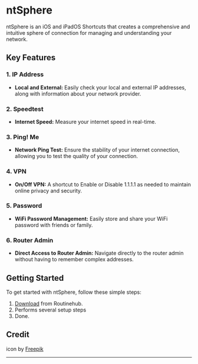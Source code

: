 # ntSphere

ntSphere is an iOS and iPadOS Shortcuts that creates a comprehensive and intuitive sphere of connection for managing and understanding your network.

## Key Features

### 1. IP Address
   - **Local and External:** Easily check your local and external IP addresses, along with information about your network provider.

### 2. Speedtest
   - **Internet Speed:** Measure your internet speed in real-time.

### 3. Ping! Me
   - **Network Ping Test:** Ensure the stability of your internet connection, allowing you to test the quality of your connection.

### 4. VPN
   - **On/Off VPN:** A shortcut to Enable or Disable 1.1.1.1 as needed to maintain online privacy and security.

### 5. Password
   - **WiFi Password Management:** Easily store and share your WiFi password with friends or family.

### 6. Router Admin
   - **Direct Access to Router Admin:** Navigate directly to the router admin without having to remember complex addresses.

## Getting Started

To get started with ntSphere, follow these simple steps:

1. [Download](https://routinehub.co/shortcut/17471/) from Routinehub.
2. Performs several setup steps
3. Done.

## Credit

icon by [Freepik](https://www.flaticon.com/authors/freepik)

---
